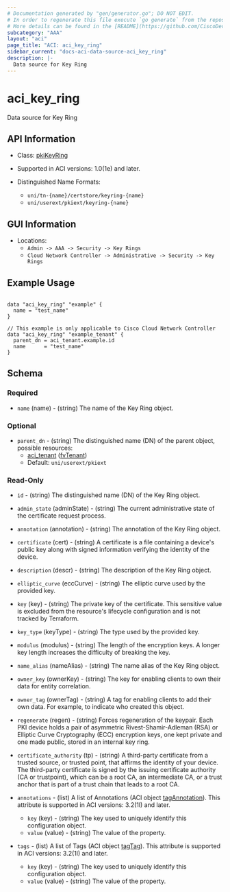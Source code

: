 ```yaml
---
# Documentation generated by "gen/generator.go"; DO NOT EDIT.
# In order to regenerate this file execute `go generate` from the repository root.
# More details can be found in the [README](https://github.com/CiscoDevNet/terraform-provider-aci/blob/master/README.md).
subcategory: "AAA"
layout: "aci"
page_title: "ACI: aci_key_ring"
sidebar_current: "docs-aci-data-source-aci_key_ring"
description: |-
  Data source for Key Ring
---
```


# aci_key_ring #

Data source for Key Ring

## API Information ##

* Class: [pkiKeyRing](https://pubhub.devnetcloud.com/media/model-doc-latest/docs/app/index.html#/objects/pkiKeyRing/overview)

* Supported in ACI versions: 1.0(1e) and later.

* Distinguished Name Formats:
  - `uni/tn-{name}/certstore/keyring-{name}`
  - `uni/userext/pkiext/keyring-{name}`

## GUI Information ##

* Locations:
  - `Admin -> AAA -> Security -> Key Rings`
  - `Cloud Network Controller -> Administrative -> Security -> Key Rings`

## Example Usage ##

```hcl

data "aci_key_ring" "example" {
  name = "test_name"
}

// This example is only applicable to Cisco Cloud Network Controller
data "aci_key_ring" "example_tenant" {
  parent_dn = aci_tenant.example.id
  name      = "test_name"
}

```

## Schema ##

### Required ###

* `name` (name) - (string) The name of the Key Ring object.

### Optional ###

* `parent_dn` - (string) The distinguished name (DN) of the parent object, possible resources:
  - [aci_tenant](https://registry.terraform.io/providers/CiscoDevNet/aci/latest/docs/resources/fvTenant) ([fvTenant](https://pubhub.devnetcloud.com/media/model-doc-latest/docs/app/index.html#/objects/fvTenant/overview))
  - Default: `uni/userext/pkiext`

### Read-Only ###

* `id` - (string) The distinguished name (DN) of the Key Ring object.
* `admin_state` (adminState) - (string) The current administrative state of the certificate request process.
* `annotation` (annotation) - (string) The annotation of the Key Ring object.
* `certificate` (cert) - (string) A certificate is a file containing a device's public key along with signed information verifying the identity of the device.
* `description` (descr) - (string) The description of the Key Ring object.
* `elliptic_curve` (eccCurve) - (string) The elliptic curve used by the provided key.
* `key` (key) - (string) The private key of the certificate. This sensitive value is excluded from the resource's lifecycle configuration and is not tracked by Terraform.
* `key_type` (keyType) - (string) The type used by the provided key.
* `modulus` (modulus) - (string) The length of the encryption keys. A longer key length increases the difficulty of breaking the key.
* `name_alias` (nameAlias) - (string) The name alias of the Key Ring object.
* `owner_key` (ownerKey) - (string) The key for enabling clients to own their data for entity correlation.
* `owner_tag` (ownerTag) - (string) A tag for enabling clients to add their own data. For example, to indicate who created this object.
* `regenerate` (regen) - (string) Forces regeneration of the keypair. Each PKI device holds a pair of asymmetric Rivest-Shamir-Adleman (RSA) or Elliptic Curve Cryptography (ECC) encryption keys, one kept private and one made public, stored in an internal key ring.
* `certificate_authority` (tp) - (string) A third-party certificate from a trusted source, or trusted point, that affirms the identity of your device. The third-party certificate is signed by the issuing certificate authority (CA or trustpoint), which can be a root CA, an intermediate CA, or a trust anchor that is part of a trust chain that leads to a root CA.

* `annotations` - (list) A list of Annotations (ACI object [tagAnnotation](https://pubhub.devnetcloud.com/media/model-doc-latest/docs/app/index.html#/objects/tagAnnotation/overview)). This attribute is supported in ACI versions: 3.2(1l) and later.
  * `key` (key) - (string) The key used to uniquely identify this configuration object.
  * `value` (value) - (string) The value of the property.

* `tags` - (list) A list of Tags (ACI object [tagTag](https://pubhub.devnetcloud.com/media/model-doc-latest/docs/app/index.html#/objects/tagTag/overview)). This attribute is supported in ACI versions: 3.2(1l) and later.
  * `key` (key) - (string) The key used to uniquely identify this configuration object.
  * `value` (value) - (string) The value of the property.
